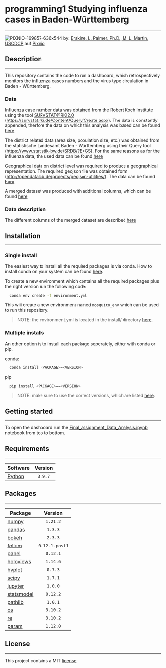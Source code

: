 # programming1 Studying influenza cases in Baden-Württemberg
* * *

![PIXNIO-169857-636x544](https://user-images.githubusercontent.com/94694457/155092715-61d903c5-d96f-4170-8f79-82f02a16467d.jpg) by: <a href="https://pixnio.com/de/wissenschaft/mikroskopische-aufnahmen/grippe/mitglied-taxonomische-familie-orthomyxoviridae-grippe-virus-ein-mehr-organismus">Erskine. L. Palmer, Ph.D., M. L. Martin, USCDCP</a> auf <a href="https://pixnio.com/de/">Pixnio</a>


## Description
* * *
This repository contains the code to run a dashboard, which retrospectively monitors the influenza cases numbers and the virus type circulation in Baden - Württemberg. 

### Data
Influenza case number data was obtained from the Robert Koch Institute using the tool SURVSTAT@RKI2.0 (https://survstat.rki.de/Content/Query/Create.aspx). The data is constantly appended, therfore the data on which this analysis was based can be found [here](/data/RKI/)

The district related data (area size, population size, etc.) was obtained from the statistische Landesamt Baden - Württemberg using their Query tool (https://www.statistik-bw.de/SRDB/?E=GS). For the same reasons as for the influenza data, the used data can be found [here](/data/Stat_Landesamt_BW/)

Geographical data on district level was required to produce a geographical representation. The required geojson file was obtained form (http://opendatalab.de/projects/geojson-utilities/). The data can be found [here](/data/geodata)

A merged dataset was produced with additional columns, which can be found [here](/data/)


### Data description

The different columns of the merged dataset are described [here](/data/codebook.md)

## Installation
* * *

### Single install
The easiest way to install all the required packages is via conda. How to install conda on your system can be found [here](https://docs.anaconda.com/anaconda/install/index.html).

To create a new environment which contains all the required packages plus the right version run the following code:

```bash
  conda env create -f environment.yml
```

This will create a new environment named `mosquito_env` which can be used to run this repository.

> NOTE: the environment.yml is located in the install/ directory [here](install/environment.yml).

### Multiple installs
An other option is to install each package seperately, either with conda or pip.

conda:
```bash
  conda install <PACKAGE>=<VERSION>
```

pip
```bash
  pip install <PACKAGE>==<VERSION>
```

> NOTE: make sure to use the correct versions, which are listed [here](#packages).

## Getting started
* * *
To open the dashboard run the [Final_assignment_Data_Analysis.ipynb](analysis/Final_assignment_Data_Analysis.ipynb) notebook from top to bottom.


## Requirements
* * *
| Software                          | Version  |
| --------------------------------- | :------: |
| [Python](https://www.python.org/) | `3.9.7`  |    


## Packages
* * *
| Package                                              | Version  |
| ---------------------------------------------------- | :------: |
| [numpy](https://numpy.org/)                          | `1.21.2` |
| [pandas](https://pandas.pydata.org/)                 | `1.3.3`  |
| [bokeh](https://bokeh.org/)                          | `2.3.3`  |
| [folium](https://python-visualization.github.io/folium/) | `0.12.1.post1` |
| [panel](https://panel.holoviz.org/)                  | `0.12.1` |
| [holoviews](https://holoviews.org/)                  | `1.14.6` |
| [hvplot](https://hvplot.holoviz.org/)                | `0.7.3`  |
| [scipy](https://scipy.org/)                          | `1.7.1`  |
| [jupyter](https://jupyter.org/)                      | `1.0.0`  |
| [statsmodel](https://www.statsmodels.org/)           | `0.12.2` |
| [pathlib](https://pathlib.readthedocs.io/en/pep428/) | `1.0.1`  |
| [os](https://docs.python.org/3/library/os.html)      | `3.10.2` |
| [re](https://docs.python.org/3/library/re.html)      | `3.10.2` |
| [param](http://param.holoviz.org/)                   | `1.12.0` |



## License
* * * 
This project contains a MIT [license](./LICENSE.md)


